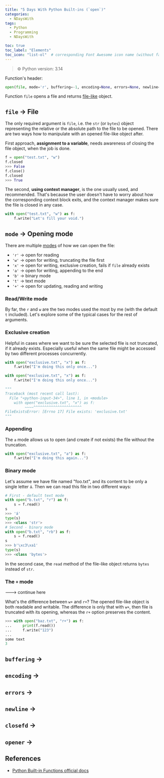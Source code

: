 ```yaml
---
title: "5 Days With Python Built-ins (`open`)"
categories:
  - NDaysWith
tags:
  - Python
  - Programming
  - NDaysWith

toc: true
toc_label: "Elements"
toc_icon: "list-ol"  # corresponding Font Awesome icon name (without fa prefix)
---
```


> :gear: Python version: 3.14

Function's header:
```python
open(file, mode='r', buffering=-1, encoding=None, errors=None, newline=None, closefd=True, opener=None)
```

Function `file` opens a file and returns [file-like](https://docs.python.org/3/glossary.html#term-file-object) object.

## `file` &#8594; File

The only required argument is `file`, i.e. the `str` (or `bytes`) object representing the relative or
the absolute path to the file to be opened. There are two ways how to manipulate with an opened file-like object
after. 

First approach, **assignment to a variable**, needs awareness of closing the file object, when the job is done.

```python
f = open("test.txt", "w")
f.closed
>>> False
f.close()
f.closed
>>> True
```

The second, **using context manager**, is the one usually used, and recommended.
That's because the user doesn't have to worry about how the corresponding context block exits,
and the context manager makes sure the file is closed in any case.

```python
with open("test.txt", "w") as f:
    f.write("Let's fill your void.")
```

## `mode` &#8594; Opening mode

There are multiple [modes](https://docs.python.org/3/library/functions.html#open) of how we can open the file:

- `'r'` &#8594; open for reading
- `'w'` &#8594; open for writing, truncating the file first
- `'x'` &#8594; open for writing, exclusive creation, fails if `file` already exists
- `'a'` &#8594; open for writing, appending to the end
- `'b'` &#8594; binary mode
- `'t'` &#8594; text mode
- `'+'` &#8594; open for updating, reading and writing

### Read/Write mode

By far, the `r` and `w` are the two modes used the most by me (with the default `t` included).
Let's explore some of the typical cases for the rest of arguments.

### Exclusive creation

Helpful in cases where we want to be sure the selected file is not truncated, if it already exists.
Especially useful when the same file might be accessed by two different processes concurrently.

```python
with open("exclusive.txt", "x") as f:
    f.write("I'm doing this only once...")

with open("exclusive.txt", "x") as f:
    f.write("I'm doing this only once...")

"""
Traceback (most recent call last):
  File "<python-input-34>", line 1, in <module>
    with open("exclusive.txt", "x") as f:
         ~~~~^^^^^^^^^^^^^^^^^^^^^^
FileExistsError: [Errno 17] File exists: 'exclusive.txt'
"""
```

### Appending

The `a` mode allows us to open (and create if not exists) the file without the truncation.

```python
with open("exclusive.txt", "a") as f:
    f.write("I'm doing this again...")
```

### Binary mode

Let's assume we have file named "foo.txt", and its content to be only a single letter `á`.
Then we can read this file in two different ways:

```python
# First - default text mode
with open("b.txt", "r") as f:
    s = f.read()
s
>>> 'á'
type(s)
>>> <class 'str'>
# Second - binary mode
with open("b.txt", "rb") as f:
    s = f.read()
s
>>> b'\xc3\xa1'
type(s)
>>> <class 'bytes'>
```

In the second case, the `read` method of the file-like object returns `bytes` instead of `str`. 

### The `+` mode

---> continue here

What's the difference between `w+` and `r+`?
The opened file-like object is both readable and writable.
The difference is only that with `w+`, then file is truncated with
its opening, whereas the `r+` option preserves the content.

```python
>>> with open("baz.txt", "r+") as f:
...     print(f.read())
...     f.write("123")
...     
some text
3
```

## `buffering` &#8594; 

## `encoding` &#8594; 

## `errors` &#8594; 

## `newline` &#8594; 

## `closefd` &#8594; 

## `opener` &#8594; 

## References

- [Python Built-in Functions official docs](https://docs.python.org/3/library/functions.html)